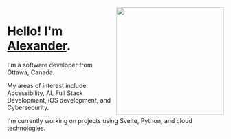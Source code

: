 <img src="https://i.pinimg.com/originals/6a/9e/52/6a9e52fabde1b32ebdb1bb497739d8b6.gif" align="right" width="250" />

# Hello! I'm <a href="https://alexbhasin.ca">Alexander</a>.

I'm a software developer from Ottawa, Canada.

My areas of interest include:<br>
Accessibility, AI, Full Stack Development, iOS development, and Cybersecurity.

I'm currently working on projects using Svelte, Python, and cloud technologies.

